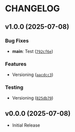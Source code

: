 # CHANGELOG

<!-- version list -->

## v1.0.0 (2025-07-08)

### Bug Fixes

- **main**: Test
  ([`792cf6e`](https://github.com/Cyben/mentee-devops-cicd-demo/commit/792cf6e44aca05485fed112f1ad82b059b72a3d1))

### Features

- Versioning
  ([`aacdcc3`](https://github.com/Cyben/mentee-devops-cicd-demo/commit/aacdcc39ba3ed48de0d7cbb05be2a1b4a0c5666c))

### Testing

- Versioning
  ([`825db79`](https://github.com/Cyben/mentee-devops-cicd-demo/commit/825db79e060b15710cf470518c91e30ba69ab4cb))


## v0.0.0 (2025-07-08)

- Initial Release
